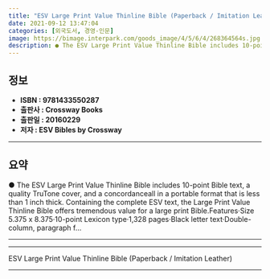 ```yaml
---
title: "ESV Large Print Value Thinline Bible (Paperback / Imitation Leather)"
date: 2021-09-12 13:47:04
categories: [외국도서, 경영-인문]
image: https://bimage.interpark.com/goods_image/4/5/6/4/268364564s.jpg
description: ● The ESV Large Print Value Thinline Bible includes 10-point Bible text, a quality TruTone cover, and a concordanceall in a portable format that is less than 1
---
```


## **정보**

- **ISBN : 9781433550287**
- **출판사 : Crossway Books**
- **출판일 : 20160229**
- **저자 : ESV Bibles by Crossway**

------



## **요약**

●  The ESV Large Print Value Thinline Bible includes 10-point Bible text, a quality TruTone cover, and a concordanceall in a portable format that is less than 1 inch thick. Containing the complete ESV text, the Large Print Value Thinline Bible offers tremendous value for a large print Bible.Features·Size 5.375 x 8.375·10-point Lexicon type·1,328 pages·Black letter text·Double-column, paragraph f...

------



------


ESV Large Print Value Thinline Bible (Paperback / Imitation Leather) 

------


